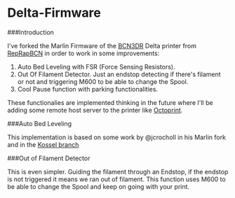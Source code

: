 Delta-Firmware
==============

###Introduction 

I've forked the Marlin Firmware of the [BCN3DR](http://www.reprapbcn.com/es/catalog/bcn3dr) Delta printer from [RepRapBCN](http://www.reprapbcn.com) in order to work in some improvements:

1. Auto Bed Leveling with FSR (Force Sensing Resistors).
2. Out Of Filament Detector. Just an endstop detecting if there's filament or not and triggering M600 to be able to change the Spool.
3. Cool Pause function with parking functionalities.

These functionalies are implemented thinking in the future where I'll be adding some remote host server to the printer like [Octoprint](http://www.octoprint.org).

###Auto Bed Leveling

This implementation is based on some work by @jcrocholl in his Marlin fork and in the [Kossel branch](https://github.com/jcrocholl/Marlin/tree/kossel)


###Out of Filament Detector

This is even simpler. Guiding the filament through an Endstop, if the endstop is not triggered it means we ran out of filament. This function uses M600 to be able to change the Spool and keep on going with your print.


